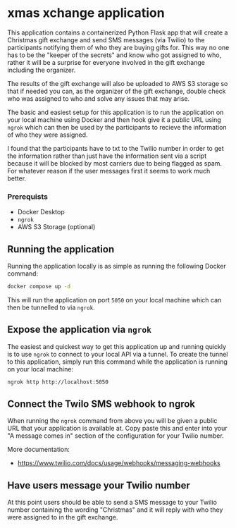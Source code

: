 # xmas xchange application

This application contains a containerized Python Flask app that will create a Christmas gift exchange and send SMS messages (via Twilio) to the participants notifying them of who they are buying gifts for. This way no one has to be the "keeper of the secrets" and know who got assigned to who, rather it will be a surprise for everyone involved in the gift exchange including the organizer.

The results of the gift exchange will also be uploaded to AWS S3 storage so that if needed you can, as the organizer of the gift exchange, double check who was assigned to who and solve any issues that may arise.

The basic and easiest setup for this application is to run the application on your local machine using Docker and then hook give it a public URL using `ngrok` which can then be used by the participants to recieve the information of who they were assigned.

I found that the participants have to txt to the Twilio number in order to get the information rather than just have the information sent via a script because it will be blocked by most carriers due to being flagged as spam. For whatever reason if the user messages first it seems to work much better.

### Prerequists

- Docker Desktop
- `ngrok`
- AWS S3 Storage (optional)

## Running the application

Running the application locally is as simple as running the following Docker command:

```bash
docker compose up -d
```

This will run the application on port `5050` on your local machine which can then be tunnelled to via `ngrok`.

## Expose the application via `ngrok`

The easiest and quickest way to get this application up and running quickly is to use `ngrok` to connect to your local API via a tunnel. To create the tunnel to this application, simply run this command while the application is running on your local machine:

```bash
ngrok http http://localhost:5050
```

## Connect the Twilo SMS webhook to ngrok

When running the `ngrok` command from above you will be given a public URL that your application is available at. Copy paste this and enter into your "A message comes in" section of the configuration for your Twilio number.

More documentation:
- https://www.twilio.com/docs/usage/webhooks/messaging-webhooks

## Have users message your Twilio number

At this point users should be able to send a SMS message to your Twilio number containing the wording "Christmas" and it will reply with who they were assigned to in the gift exchange.